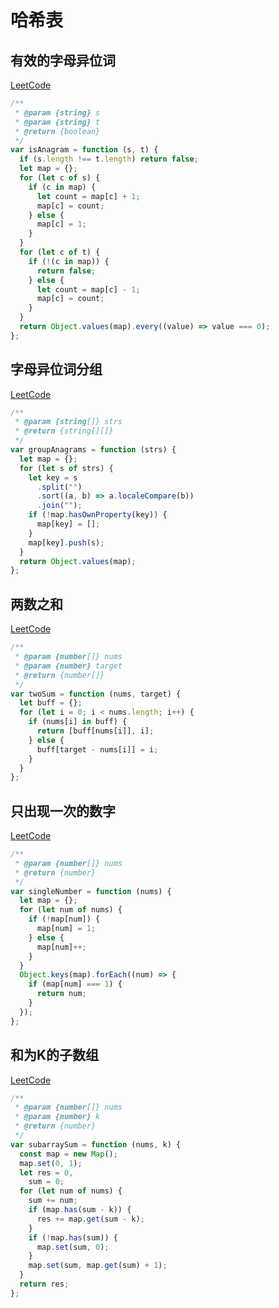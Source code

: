 # 哈希表

## 有效的字母异位词

[LeetCode](https://leetcode.com/problems/valid-anagram/description/)

```js
/**
 * @param {string} s
 * @param {string} t
 * @return {boolean}
 */
var isAnagram = function (s, t) {
  if (s.length !== t.length) return false;
  let map = {};
  for (let c of s) {
    if (c in map) {
      let count = map[c] + 1;
      map[c] = count;
    } else {
      map[c] = 1;
    }
  }
  for (let c of t) {
    if (!(c in map)) {
      return false;
    } else {
      let count = map[c] - 1;
      map[c] = count;
    }
  }
  return Object.values(map).every((value) => value === 0);
};
```

## 字母异位词分组

[LeetCode](https://leetcode.com/problems/group-anagrams/)

```js
/**
 * @param {string[]} strs
 * @return {string[][]}
 */
var groupAnagrams = function (strs) {
  let map = {};
  for (let s of strs) {
    let key = s
      .split("")
      .sort((a, b) => a.localeCompare(b))
      .join("");
    if (!map.hasOwnProperty(key)) {
      map[key] = [];
    }
    map[key].push(s);
  }
  return Object.values(map);
};
```

## 两数之和

[LeetCode](https://leetcode.com/problems/two-sum/)

```js
/**
 * @param {number[]} nums
 * @param {number} target
 * @return {number[]}
 */
var twoSum = function (nums, target) {
  let buff = {};
  for (let i = 0; i < nums.length; i++) {
    if (nums[i] in buff) {
      return [buff[nums[i]], i];
    } else {
      buff[target - nums[i]] = i;
    }
  }
};
```

## 只出现一次的数字

[LeetCode](https://leetcode.com/problems/single-number/)

```js
/**
 * @param {number[]} nums
 * @return {number}
 */
var singleNumber = function (nums) {
  let map = {};
  for (let num of nums) {
    if (!map[num]) {
      map[num] = 1;
    } else {
      map[num]++;
    }
  }
  Object.keys(map).forEach((num) => {
    if (map[num] === 1) {
      return num;
    }
  });
};
```

## 和为K的子数组

[LeetCode](https://leetcode.com/problems/subarray-sum-equals-k/)

```js
/**
 * @param {number[]} nums
 * @param {number} k
 * @return {number}
 */
var subarraySum = function (nums, k) {
  const map = new Map();
  map.set(0, 1);
  let res = 0,
    sum = 0;
  for (let num of nums) {
    sum += num;
    if (map.has(sum - k)) {
      res += map.get(sum - k);
    }
    if (!map.has(sum)) {
      map.set(sum, 0);
    }
    map.set(sum, map.get(sum) + 1);
  }
  return res;
};
```
